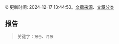 :alarm_clock: 更新时间: 2024-12-17 13:44:53。[文章来源](/README.md)、[文章分类](/TAGS.md)

## 报告


> 关键字：`报告`、`月报`




